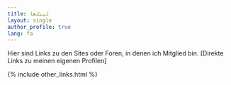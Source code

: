 ```yaml
---
title: لینک‌ها
layout: single
author_profile: true
lang: fa
---
```

Hier sind Links zu den Sites oder Foren, in denen ich Mitglied bin. [Direkte Links zu meinen eigenen Profilen]

{% include other_links.html %}
